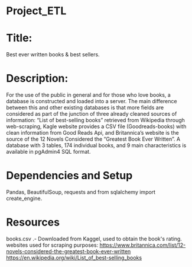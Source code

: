 # Project_ETL

# Title:
Best ever written books & best sellers.  

# Description:
For the use of the public in general and for those who love books, a database is constructed and loaded into a server. The main difference between this and other
existing databases is that more fields are considered as part of the junction of three already cleaned sources of information: “List of best-selling books” retrieved 
from Wikipedia through web-scraping, Kagle website provides a CSV file (Goodreads-books) with clean information from Good Reads Api, and Britannica’s website is the 
source of the 12  Novels Considered the “Greatest Book Ever Written”. A database with 3 tables, 174 individual books, and 9 main characteristics is available in 
pgAdmin4 SQL format.  


# Dependencies and Setup
Pandas, BeautifulSoup, requests and from sqlalchemy import create_engine. 

# Resources
books.csv .- Downloaded from Kaggel, used to obtain the book's rating.                                                                                            
websites used for scraping purposes: https://www.britannica.com/list/12-novels-considered-the-greatest-book-ever-written
https://en.wikipedia.org/wiki/List_of_best-selling_books
